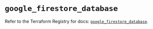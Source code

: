 # `google_firestore_database`

Refer to the Terraform Registry for docs: [`google_firestore_database`](https://registry.terraform.io/providers/hashicorp/google-beta/6.3.0/docs/resources/google_firestore_database).
